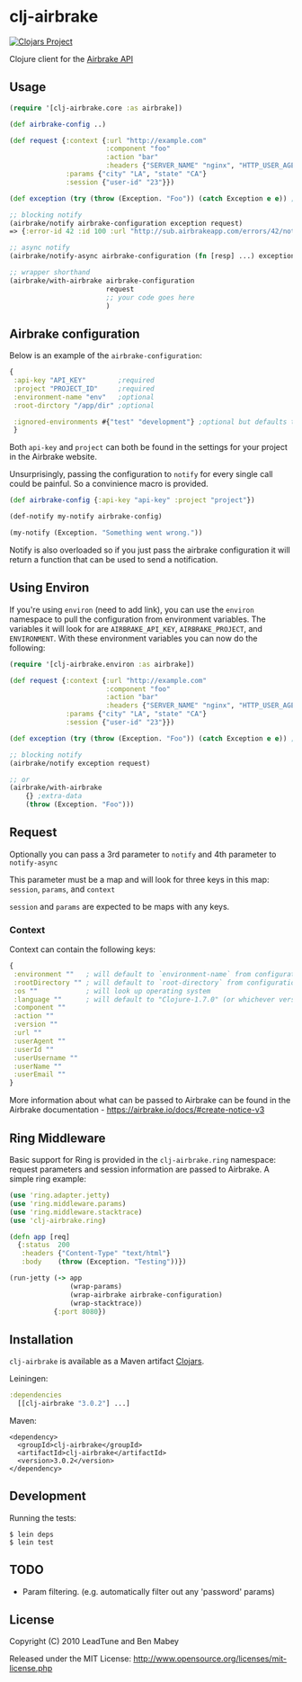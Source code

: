 # clj-airbrake

[![Clojars Project](https://img.shields.io/clojars/v/clj-airbrake.svg)](https://clojars.org/clj-airbrake)

Clojure client for the [Airbrake API](http://www.airbrakeapp.com/pages/home)

## Usage

```clojure
(require '[clj-airbrake.core :as airbrake])

(def airbrake-config ..)

(def request {:context {:url "http://example.com"
                        :component "foo"
                        :action "bar"
                        :headers {"SERVER_NAME" "nginx", "HTTP_USER_AGENT" "Mozilla"}}
              :params {"city" "LA", "state" "CA"}
              :session {"user-id" "23"}})

(def exception (try (throw (Exception. "Foo")) (catch Exception e e)) ; throw to get a stacktrace

;; blocking notify
(airbrake/notify airbrake-configuration exception request)
=> {:error-id 42 :id 100 :url "http://sub.airbrakeapp.com/errors/42/notices/100"}

;; async notify
(airbrake/notify-async airbrake-configuration (fn [resp] ...) exception request)

;; wrapper shorthand
(airbrake/with-airbrake airbrake-configuration
                        request
                        ;; your code goes here
                        )
```

## Airbrake configuration

Below is an example of the `airbrake-configuration`:

```clojure
{
 :api-key "API_KEY"        ;required
 :project "PROJECT_ID"     ;required
 :environment-name "env"   ;optional
 :root-dirctory "/app/dir" ;optional

 :ignored-environments #{"test" "development"} ;optional but defaults to 'development' and 'test'
 }
```
Both `api-key` and `project` can both be found in the settings for your project in the Airbrake website.

Unsurprisingly, passing the configuration to `notify` for every single call could be painful. So a convinience macro is provided.

```clojure
(def airbrake-config {:api-key "api-key" :project "project"})

(def-notify my-notify airbrake-config)

(my-notify (Exception. "Something went wrong."))
```

Notify is also overloaded so if you just pass the airbrake configuration it will return a function that can be used to send a notification.

## Using Environ

If you're using `environ` (need to add link), you can use the `environ` namespace to pull the configuration from environment variables. The variables it will look for are `AIRBRAKE_API_KEY`, `AIRBRAKE_PROJECT`, and `ENVIRONMENT`. With these environment variables you can now do the following:

```clojure
(require '[clj-airbrake.environ :as airbrake])

(def request {:context {:url "http://example.com"
                        :component "foo"
                        :action "bar"
                        :headers {"SERVER_NAME" "nginx", "HTTP_USER_AGENT" "Mozilla"}}
              :params {"city" "LA", "state" "CA"}
              :session {"user-id" "23"}})

(def exception (try (throw (Exception. "Foo")) (catch Exception e e)) ; throw to get a stacktrace

;; blocking notify
(airbrake/notify exception request)

;; or
(airbrake/with-airbrake 
    {} ;extra-data
    (throw (Exception. "Foo")))

```


## Request

Optionally you can pass a 3rd parameter to `notify` and 4th parameter to `notify-async`

This parameter must be a map and will look for three keys in this map: `session`, `params`, and `context`

`session` and `params` are expected to be maps with any keys.

### Context
Context can contain the following keys:
```clojure
{
 :environment ""   ; will default to `environment-name` from configuration
 :rootDirectory "" ; will default to `root-directory` from configuration
 :os ""            ; will look up operating system
 :language ""      ; will default to "Clojure-1.7.0" (or whichever version of Clojure you're running)
 :component ""
 :action ""
 :version ""
 :url ""
 :userAgent ""
 :userId ""
 :userUsername ""
 :userName ""
 :userEmail ""
}
```

More information about what can be passed to Airbrake can be found in the Airbrake documentation - https://airbrake.io/docs/#create-notice-v3

## Ring Middleware
<a name="middleware" />

Basic support for Ring is provided in the `clj-airbrake.ring` namespace: request parameters and session information are passed to Airbrake. A simple ring example:

```clojure
(use 'ring.adapter.jetty)
(use 'ring.middleware.params)
(use 'ring.middleware.stacktrace)
(use 'clj-airbrake.ring)

(defn app [req]
  {:status  200
   :headers {"Content-Type" "text/html"}
   :body    (throw (Exception. "Testing"))})

(run-jetty (-> app
               (wrap-params)
               (wrap-airbrake airbrake-configuration)
               (wrap-stacktrace))
           {:port 8080})
```

## Installation

`clj-airbrake` is available as a Maven artifact [Clojars](http://clojars.org/clj-airbrake).


Leiningen:

```clojure
:dependencies
  [[clj-airbrake "3.0.2"] ...]
```
Maven:

    <dependency>
      <groupId>clj-airbrake</groupId>
      <artifactId>clj-airbrake</artifactId>
      <version>3.0.2</version>
    </dependency>


## Development

Running the tests:

    $ lein deps
    $ lein test


## TODO

 * Param filtering. (e.g. automatically filter out any 'password' params)

## License

Copyright (C) 2010 LeadTune and Ben Mabey

Released under the MIT License: <http://www.opensource.org/licenses/mit-license.php>

[ring]: https://github.com/ring-clojure/ring/wiki
